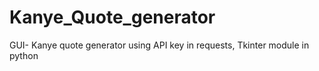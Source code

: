 # Kanye_Quote_generator
GUI- Kanye quote generator using API key in requests, Tkinter module in python
